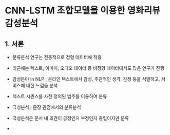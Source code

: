 # CNN-LSTM 조합모델을 이용한 영화리뷰 감성분석

## 1. 서론

- 분류분석 연구는 전통적으로 정형 데이터에 적용
- 최근에는 텍스트, 이미지, 오디오 데이터 등 비정형 데이터에서도 많은 연구가 진행
- 감성분야 in NLP : 온라인 텍스트에서 감성, 주관적인 생각, 감정 등을 식별하고, 서비스에 대한 느낌을 분석
- 텍스트 시퀀스를 사전 정의된 범주를 이용하여 분류
- 극성분석 : 문장 관점에서의 분류분석
- 극성분석은 문서 내 의견이 긍정인지 부정인지 중립이지만 분류

- 
